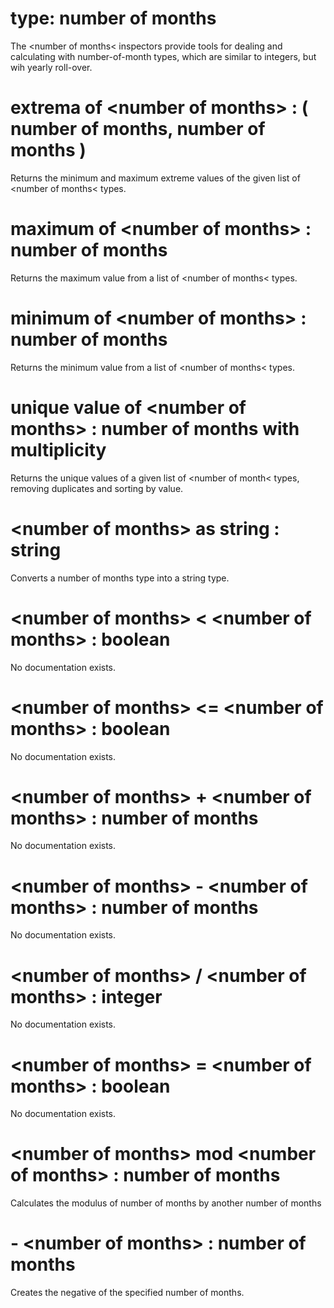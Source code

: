 # type: number of months

The &lt;number of months&lt; inspectors provide tools for dealing and calculating with number-of-month types, which are similar to integers, but wih yearly roll-over.

# extrema of &lt;number of months&gt; : ( number of months, number of months )

Returns the minimum and maximum extreme values of the given list of &lt;number of months&lt; types.

# maximum of &lt;number of months&gt; : number of months

Returns the maximum value from a list of &lt;number of months&lt; types.

# minimum of &lt;number of months&gt; : number of months

Returns the minimum value from a list of &lt;number of months&lt; types.

# unique value of &lt;number of months&gt; : number of months with multiplicity

Returns the unique values of a given list of &lt;number of month&lt; types, removing duplicates and sorting by value.

# &lt;number of months&gt; as string : string

Converts a number of months type into a string type.

# &lt;number of months&gt; &lt; &lt;number of months&gt; : boolean

No documentation exists.

# &lt;number of months&gt; &lt;= &lt;number of months&gt; : boolean

No documentation exists.

# &lt;number of months&gt; + &lt;number of months&gt; : number of months

No documentation exists.

# &lt;number of months&gt; - &lt;number of months&gt; : number of months

No documentation exists.

# &lt;number of months&gt; / &lt;number of months&gt; : integer

No documentation exists.

# &lt;number of months&gt; = &lt;number of months&gt; : boolean

No documentation exists.

# &lt;number of months&gt; mod &lt;number of months&gt; : number of months

Calculates the modulus of number of months by another number of months

# - &lt;number of months&gt; : number of months

Creates the negative of the specified number of months.
